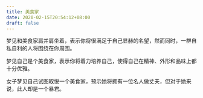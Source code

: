 ```yaml
---
title: 美食家
date: 2020-02-15T20:54:12+08:00
draft: false
---
```


梦见和美食家肩并肩坐着，表示你将很满足于自己显赫的名望，然而同时，一群自私自利的人将围绕在你周围。

梦见自己是个美食家，表示你将着力培养自己，使得自己在精神、外形和品味上都十分优雅。

女子梦见自己试图取悦一个美食家，预示她将拥有一位名人做丈夫，但对于她来说，此人却是一个暴君。

